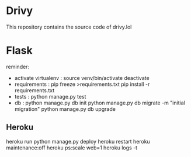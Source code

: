 Drivy
======

This repository contains the source code of drivy.lol






Flask
======

reminder:
- activate virtualenv : source venv/bin/activate
						deactivate 
- requirements : pip freeze >requirements.txt
				 pip install -r requirements.txt
- tests : python manage.py test
- db :  python manage.py db init 
		python manage.py db migrate -m "initial migration" 
		python manage.py db upgrade





Heroku
-------

heroku run python manage.py deploy
heroku restart
heroku maintenance:off
heroku ps:scale web=1
heroku logs -t
